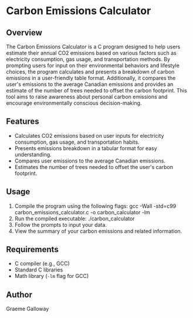 # Carbon Emissions Calculator

## Overview
The Carbon Emissions Calculator is a C program designed to help users estimate their annual CO2 emissions based on various factors such as electricity consumption, gas usage, and transportation methods. By prompting users for input on their environmental behaviors and lifestyle choices, the program calculates and presents a breakdown of carbon emissions in a user-friendly table format. Additionally, it compares the user's emissions to the average Canadian emissions and provides an estimate of the number of trees needed to offset the carbon footprint. This tool aims to raise awareness about personal carbon emissions and encourage environmentally conscious decision-making.

## Features
- Calculates CO2 emissions based on user inputs for electricity consumption, gas usage, and transportation habits.
- Presents emissions breakdown in a tabular format for easy understanding.
- Compares user emissions to the average Canadian emissions.
- Estimates the number of trees needed to offset the user's carbon footprint.

## Usage
1. Compile the program using the following flags: gcc -Wall -std=c99 carbon_emissions_calculator.c -o carbon_calculator -lm
2. Run the compiled executable: ./carbon_calculator
3. Follow the prompts to input your data.
4. View the summary of your carbon emissions and related information.

## Requirements
- C compiler (e.g., GCC)
- Standard C libraries
- Math library (`-lm` flag for GCC)

## Author
Graeme Galloway

